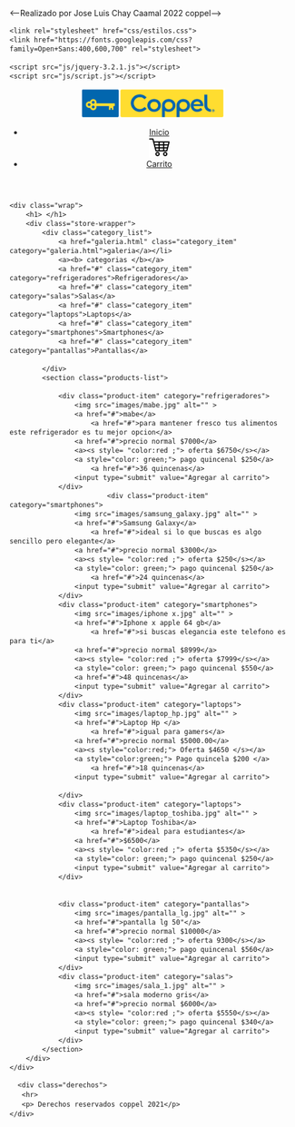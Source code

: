 <!DOCTYPE html>
<--Realizado por Jose Luis Chay Caamal 2022 coppel-->
<html lang="en">
<head>
	 <title> actividad coppel</title>
	<meta charset="UTF-8">
	<meta name="viewport" content="width=device-width, user-scalable=no, initial-scale=1.0, maximum-scale=1.0, minimum-scale=1.0">


	<link rel="stylesheet" href="css/estilos.css">
	<link href="https://fonts.googleapis.com/css?family=Open+Sans:400,600,700" rel="stylesheet">

	<script src="js/jquery-3.2.1.js"></script>
	<script src="js/script.js"></script>
</head>
<body>


   <header>
     <div class="logo">
      <a href="index.html"><img src="images/coppel_3.png"><a/>
   </div>

 <div class="menu">

  <ul>
    <li><a href="inicio.html">Inicio</a></li>
    <img src="images/carrito_1.png"></a>
     <li><a href="carrito.html">Carrito</a></li>
     
  </ul>
  </div> 

  </header>



	
	<div class="wrap">
		<h1> </h1>
		<div class="store-wrapper">
			<div class="category_list">
				<a href="galeria.html" class="category_item" category="galeria.html">galeria</a></li>
				<a><b> categorias </b></a>
				<a href="#" class="category_item" category="refrigeradores">Refrigeradores</a>
				<a href="#" class="category_item" category="salas">Salas</a>
				<a href="#" class="category_item" category="laptops">Laptops</a>
				<a href="#" class="category_item" category="smartphones">Smartphones</a>
				<a href="#" class="category_item" category="pantallas">Pantallas</a>
				
			</div>
			<section class="products-list">
               
                <div class="product-item" category="refrigeradores">
					<img src="images/mabe.jpg" alt="" >
					<a href="#">mabe</a>
						<a href="#">para mantener fresco tus alimentos este refrigerador es tu mejor opcion</a>
					<a href="#">precio normal $7000</a>
					<a><s style= "color:red ;"> oferta $6750</s></a>
					<a style="color: green;"> pago quincenal $250</a>
						<a href="#">36 quincenas</a>
					<input type="submit" value="Agregar al carrito">
				</div> 
							<div class="product-item" category="smartphones">
					<img src="images/samsung_galaxy.jpg" alt="" >
					<a href="#">Samsung Galaxy</a>
						<a href="#">ideal si lo que buscas es algo sencillo pero elegante</a>
					<a href="#">precio normal $3000</a>
					<a><s style= "color:red ;"> oferta $250</s></a>
					<a style="color: green;"> pago quincenal $250</a>
						<a href="#">24 quincenas</a>
					<input type="submit" value="Agregar al carrito">
				</div>
				<div class="product-item" category="smartphones">
					<img src="images/iphone x.jpg" alt="" >
					<a href="#">Iphone x apple 64 gb</a>
						<a href="#">si buscas elegancia este telefono es para ti</a>
					<a href="#">precio normal $8999</a>
					<a><s style= "color:red ;"> oferta $7999</s></a>
					<a style="color: green;"> pago quincenal $550</a>
					<a href="#">48 quincenas</a>
					<input type="submit" value="Agregar al carrito">
				</div>
				<div class="product-item" category="laptops">
					<img src="images/laptop_hp.jpg" alt="" >
					<a href="#">Laptop Hp </a>
						<a href="#">igual para gamers</a>
					<a href="#">precio normal $5000.00</a>
					<a><s style="color:red;"> Oferta $4650 </s></a>
					<a style="color:green;"> Pago quincela $200 </a>
						<a href="#">18 quincenas</a>
					<input type="submit" value="Agregar al carrito">
		
				</div>
				<div class="product-item" category="laptops">
					<img src="images/laptop_toshiba.jpg" alt="" >
					<a href="#">Laptop Toshiba</a>
						<a href="#">ideal para estudiantes</a>
					<a href="#">$6500</a>
					<a><s style= "color:red ;"> oferta $5350</s></a>
					<a style="color: green;"> pago quincenal $250</a>
					<input type="submit" value="Agregar al carrito">
				</div>

	
				<div class="product-item" category="pantallas">
					<img src="images/pantalla_lg.jpg" alt="" >
					<a href="#">pantalla lg 50"</a>
					<a href="#">precio normal $10000</a>
					<a><s style= "color:red ;"> oferta 9300</s></a>
					<a style="color: green;"> pago quincenal $560</a>
					<input type="submit" value="Agregar al carrito">
				</div>
				<div class="product-item" category="salas">
					<img src="images/sala_1.jpg" alt="" >
					<a href="#">sala moderno gris</a>
					<a href="#">precio normal $6000</a>
					<a><s style= "color:red ;"> oferta $5550</s></a>
					<a style="color: green;"> pago quincenal $340</a>
					<input type="submit" value="Agregar al carrito">
				</div>
			</section>
		</div>
	</div>


<div class="cuerpo"

      <div class="derechos">
       <hr>
       <p> Derechos reservados coppel 2021</p>
    </div>


</body>
</html>
